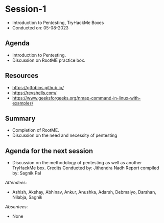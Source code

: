 # Session-1
- Introduction to Pentesting, TryHackMe Boxes
- Conducted on: 05-08-2023

## Agenda

- Introduction to Pentesting.
- Discussion on RootME practice box.

## Resources

- https://gtfobins.github.io/
- https://revshells.com/
- https://www.geeksforgeeks.org/nmap-command-in-linux-with-examples/

## Summary

- Completion of RootME.
- Discussion on the need and necessity of pentesting

## Agenda for the next session

- Discussion on the methodology of pentesting as well as another TryHackMe box.
Credits
Conducted by: Jithendra Nadh
Report compiled by: Sagnik Pal

*Attendees*:
- Ashish, Akshay, Abhinav, Ankur, Anushka, Adarsh, Debmalyo, Darshan, Nilabja,
Sagnik

*Absentees*:
- None
